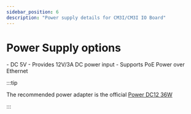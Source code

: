 ```yaml
---
sidebar_position: 6
description: "Power supply details for CM3I/CM3I IO Board"
---
```


# Power Supply options

<Tabs queryString="model">
    <TabItem value="CM3I Core Board">
        - DC 5V
    </TabItem>
    <TabItem value="CM3I IO Board">
        - Provides 12V/3A DC power input
        - Supports PoE Power over Ethernet
    </TabItem>
</Tabs>

:::tip

The recommended power adapter is the official [Power DC12 36W](https://radxa.com/products/accessories/power-dc12-36w)

:::
